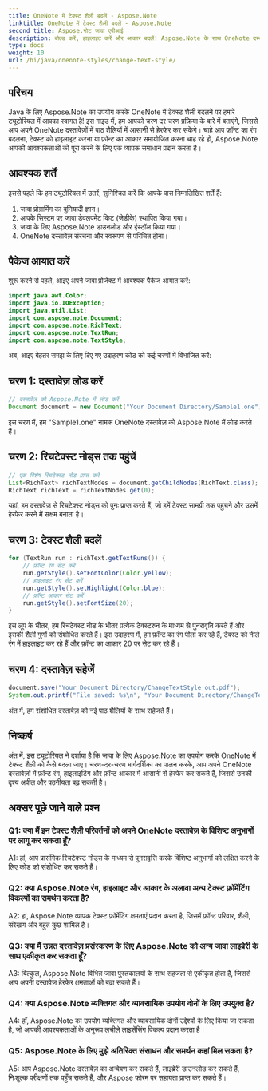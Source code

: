 ```yaml
---
title: OneNote में टेक्स्ट शैली बदलें - Aspose.Note
linktitle: OneNote में टेक्स्ट शैली बदलें - Aspose.Note
second_title: Aspose.नोट जावा एपीआई
description: बोल्ड करें, हाइलाइट करें और आकार बदलें! Aspose.Note के साथ OneNote दस्तावेज़ों में टेक्स्ट को फ़ॉर्मेट करना सीखें। चरण-दर-चरण मार्गदर्शिका और कोड शामिल! #वननोट #जावा #एस्पोज़
type: docs
weight: 10
url: /hi/java/onenote-styles/change-text-style/
---
```

## परिचय

Java के लिए Aspose.Note का उपयोग करके OneNote में टेक्स्ट शैली बदलने पर हमारे ट्यूटोरियल में आपका स्वागत है! इस गाइड में, हम आपको चरण दर चरण प्रक्रिया के बारे में बताएंगे, जिससे आप अपने OneNote दस्तावेज़ों में पाठ शैलियों में आसानी से हेरफेर कर सकेंगे। चाहे आप फ़ॉन्ट का रंग बदलना, टेक्स्ट को हाइलाइट करना या फ़ॉन्ट का आकार समायोजित करना चाह रहे हों, Aspose.Note आपकी आवश्यकताओं को पूरा करने के लिए एक व्यापक समाधान प्रदान करता है।

## आवश्यक शर्तें

इससे पहले कि हम ट्यूटोरियल में उतरें, सुनिश्चित करें कि आपके पास निम्नलिखित शर्तें हैं:

1. जावा प्रोग्रामिंग का बुनियादी ज्ञान।
2. आपके सिस्टम पर जावा डेवलपमेंट किट (जेडीके) स्थापित किया गया।
3. जावा के लिए Aspose.Note डाउनलोड और इंस्टॉल किया गया।
4. OneNote दस्तावेज़ संरचना और स्वरूपण से परिचित होना।

## पैकेज आयात करें

शुरू करने से पहले, आइए अपने जावा प्रोजेक्ट में आवश्यक पैकेज आयात करें:

```java
import java.awt.Color;
import java.io.IOException;
import java.util.List;
import com.aspose.note.Document;
import com.aspose.note.RichText;
import com.aspose.note.TextRun;
import com.aspose.note.TextStyle;
```

अब, आइए बेहतर समझ के लिए दिए गए उदाहरण कोड को कई चरणों में विभाजित करें:

## चरण 1: दस्तावेज़ लोड करें

```java
// दस्तावेज़ को Aspose.Note में लोड करें
Document document = new Document("Your Document Directory/Sample1.one");
```

इस चरण में, हम "Sample1.one" नामक OneNote दस्तावेज़ को Aspose.Note में लोड करते हैं।

## चरण 2: रिचटेक्स्ट नोड्स तक पहुंचें

```java
// एक विशेष रिचटेक्स्ट नोड प्राप्त करें
List<RichText> richTextNodes = document.getChildNodes(RichText.class);
RichText richText = richTextNodes.get(0);
```

यहां, हम दस्तावेज़ से रिचटेक्स्ट नोड्स को पुनः प्राप्त करते हैं, जो हमें टेक्स्ट सामग्री तक पहुंचने और उसमें हेरफेर करने में सक्षम बनाता है।

## चरण 3: टेक्स्ट शैली बदलें

```java
for (TextRun run : richText.getTextRuns()) {
    // फ़ॉन्ट रंग सेट करें
    run.getStyle().setFontColor(Color.yellow);
    // हाइलाइट रंग सेट करें
    run.getStyle().setHighlight(Color.blue);
    // फ़ॉन्ट आकार सेट करें
    run.getStyle().setFontSize(20);
}
```

इस लूप के भीतर, हम रिचटेक्स्ट नोड के भीतर प्रत्येक टेक्स्टरुन के माध्यम से पुनरावृति करते हैं और इसकी शैली गुणों को संशोधित करते हैं। इस उदाहरण में, हम फ़ॉन्ट का रंग पीला कर रहे हैं, टेक्स्ट को नीले रंग में हाइलाइट कर रहे हैं और फ़ॉन्ट का आकार 20 पर सेट कर रहे हैं।

## चरण 4: दस्तावेज़ सहेजें

```java
document.save("Your Document Directory/ChangeTextStyle_out.pdf");
System.out.printf("File saved: %s\n", "Your Document Directory/ChangeTextStyle_out.pdf");
```

अंत में, हम संशोधित दस्तावेज़ को नई पाठ शैलियों के साथ सहेजते हैं।

## निष्कर्ष

अंत में, इस ट्यूटोरियल ने दर्शाया है कि जावा के लिए Aspose.Note का उपयोग करके OneNote में टेक्स्ट शैली को कैसे बदला जाए। चरण-दर-चरण मार्गदर्शिका का पालन करके, आप अपने OneNote दस्तावेज़ों में फ़ॉन्ट रंग, हाइलाइटिंग और फ़ॉन्ट आकार में आसानी से हेरफेर कर सकते हैं, जिससे उनकी दृश्य अपील और पठनीयता बढ़ सकती है।

## अक्सर पूछे जाने वाले प्रश्न

### Q1: क्या मैं इन टेक्स्ट शैली परिवर्तनों को अपने OneNote दस्तावेज़ के विशिष्ट अनुभागों पर लागू कर सकता हूँ?

A1: हां, आप प्रासंगिक रिचटेक्स्ट नोड्स के माध्यम से पुनरावृत्ति करके विशिष्ट अनुभागों को लक्षित करने के लिए कोड को संशोधित कर सकते हैं।

### Q2: क्या Aspose.Note रंग, हाइलाइट और आकार के अलावा अन्य टेक्स्ट फ़ॉर्मेटिंग विकल्पों का समर्थन करता है?

A2: हां, Aspose.Note व्यापक टेक्स्ट फ़ॉर्मेटिंग क्षमताएं प्रदान करता है, जिसमें फ़ॉन्ट परिवार, शैली, संरेखण और बहुत कुछ शामिल है।

### Q3: क्या मैं उन्नत दस्तावेज़ प्रसंस्करण के लिए Aspose.Note को अन्य जावा लाइब्रेरी के साथ एकीकृत कर सकता हूँ?

A3: बिल्कुल, Aspose.Note विभिन्न जावा पुस्तकालयों के साथ सहजता से एकीकृत होता है, जिससे आप अपनी दस्तावेज़ हेरफेर क्षमताओं को बढ़ा सकते हैं।

### Q4: क्या Aspose.Note व्यक्तिगत और व्यावसायिक उपयोग दोनों के लिए उपयुक्त है?

A4: हाँ, Aspose.Note का उपयोग व्यक्तिगत और व्यावसायिक दोनों उद्देश्यों के लिए किया जा सकता है, जो आपकी आवश्यकताओं के अनुरूप लचीले लाइसेंसिंग विकल्प प्रदान करता है।

### Q5: Aspose.Note के लिए मुझे अतिरिक्त संसाधन और समर्थन कहां मिल सकता है?

A5: आप Aspose.Note दस्तावेज़ का अन्वेषण कर सकते हैं, लाइब्रेरी डाउनलोड कर सकते हैं, निःशुल्क परीक्षणों तक पहुँच सकते हैं, और Aspose फ़ोरम पर सहायता प्राप्त कर सकते हैं।